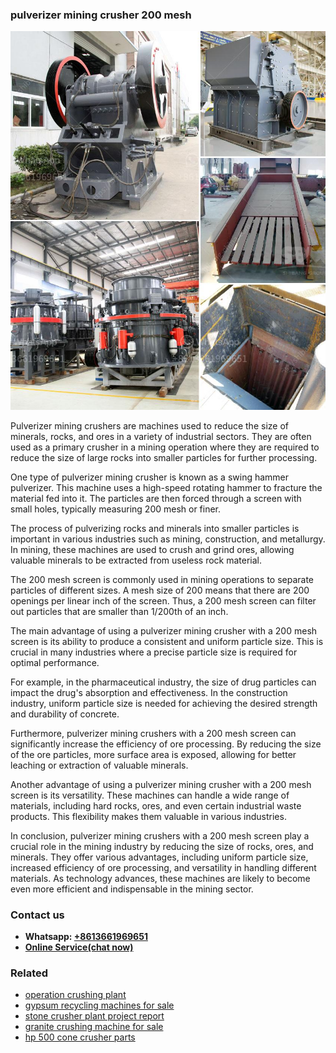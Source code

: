 <h3>pulverizer mining crusher 200 mesh</h3><img src='1706767053.jpg' alt=''><p>Pulverizer mining crushers are machines used to reduce the size of minerals, rocks, and ores in a variety of industrial sectors. They are often used as a primary crusher in a mining operation where they are required to reduce the size of large rocks into smaller particles for further processing.</p><p>One type of pulverizer mining crusher is known as a swing hammer pulverizer. This machine uses a high-speed rotating hammer to fracture the material fed into it. The particles are then forced through a screen with small holes, typically measuring 200 mesh or finer.</p><p>The process of pulverizing rocks and minerals into smaller particles is important in various industries such as mining, construction, and metallurgy. In mining, these machines are used to crush and grind ores, allowing valuable minerals to be extracted from useless rock material.</p><p>The 200 mesh screen is commonly used in mining operations to separate particles of different sizes. A mesh size of 200 means that there are 200 openings per linear inch of the screen. Thus, a 200 mesh screen can filter out particles that are smaller than 1/200th of an inch.</p><p>The main advantage of using a pulverizer mining crusher with a 200 mesh screen is its ability to produce a consistent and uniform particle size. This is crucial in many industries where a precise particle size is required for optimal performance.</p><p>For example, in the pharmaceutical industry, the size of drug particles can impact the drug's absorption and effectiveness. In the construction industry, uniform particle size is needed for achieving the desired strength and durability of concrete.</p><p>Furthermore, pulverizer mining crushers with a 200 mesh screen can significantly increase the efficiency of ore processing. By reducing the size of the ore particles, more surface area is exposed, allowing for better leaching or extraction of valuable minerals.</p><p>Another advantage of using a pulverizer mining crusher with a 200 mesh screen is its versatility. These machines can handle a wide range of materials, including hard rocks, ores, and even certain industrial waste products. This flexibility makes them valuable in various industries.</p><p>In conclusion, pulverizer mining crushers with a 200 mesh screen play a crucial role in the mining industry by reducing the size of rocks, ores, and minerals. They offer various advantages, including uniform particle size, increased efficiency of ore processing, and versatility in handling different materials. As technology advances, these machines are likely to become even more efficient and indispensable in the mining sector.</p><h3>Contact us</h3><ul><li><strong>Whatsapp:&nbsp;<a href="https://wa.me/8613661969651">+8613661969651</a></strong></li><li><a href="https://swt.shibang-china.com/?git&amp;zhl&amp;pulverizer mining crusher 200 mesh"><strong>Online Service(chat now)</strong></a></li></ul><h3>Related</h3><ul><li><a href='operation crushing plant.md'>operation crushing plant</a></li><li><a href='gypsum recycling machines for sale.md'>gypsum recycling machines for sale</a></li><li><a href='stone crusher plant project report.md'>stone crusher plant project report</a></li><li><a href='granite crushing machine for sale.md'>granite crushing machine for sale</a></li><li><a href='hp 500 cone crusher parts.md'>hp 500 cone crusher parts</a></li></ul>